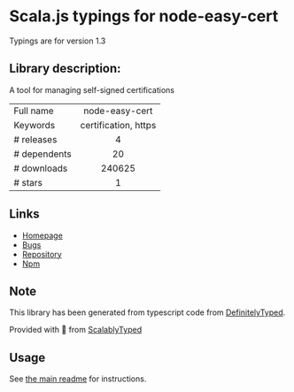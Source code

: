 
# Scala.js typings for node-easy-cert

Typings are for version 1.3

## Library description:
A tool for managing self-signed certifications

|                    |                 |
| ------------------ | :-------------: |
| Full name          | node-easy-cert |
| Keywords           | certification, https |
| # releases         | 4 |
| # dependents       | 20 |
| # downloads        | 240625 |
| # stars            | 1 |

## Links
- [Homepage](https://github.com/ottomao/node-easy-cert#readme)
- [Bugs](https://github.com/ottomao/node-easy-cert/issues)
- [Repository](https://github.com/ottomao/node-easy-cert)
- [Npm](https://www.npmjs.com/package/node-easy-cert)
    


## Note
This library has been generated from typescript code from [DefinitelyTyped](https://definitelytyped.org).

Provided with :purple_heart: from [ScalablyTyped](https://github.com/oyvindberg/ScalablyTyped)

## Usage
See [the main readme](../../readme.md) for instructions.


